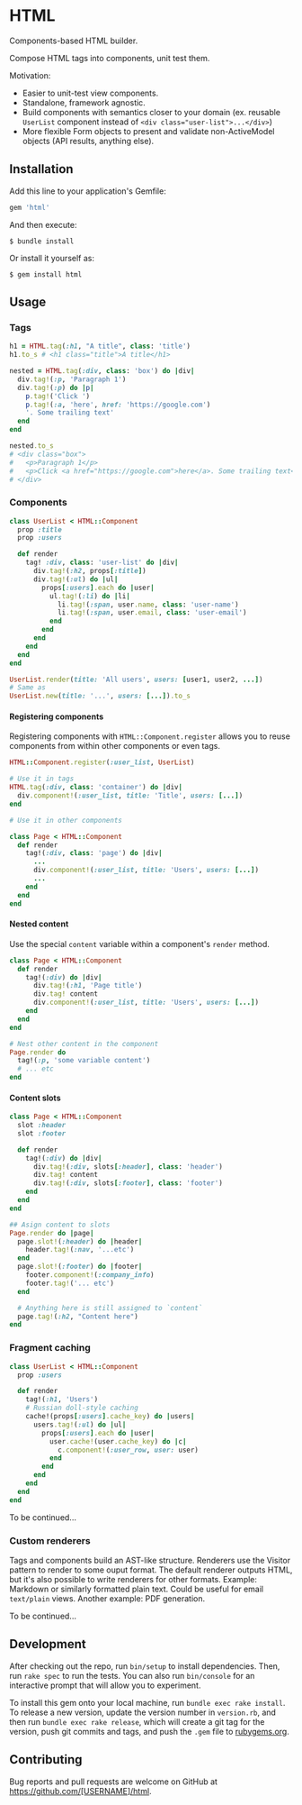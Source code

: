 # HTML

Components-based HTML builder.

Compose HTML tags into components, unit test them.

Motivation:

* Easier to unit-test view components.
* Standalone, framework agnostic.
* Build components with semantics closer to your domain (ex. reusable `UserList` component instead of `<div class="user-list">...</div>`)
* More flexible Form objects to present and validate non-ActiveModel objects (API results, anything else).

## Installation

Add this line to your application's Gemfile:

```ruby
gem 'html'
```

And then execute:

    $ bundle install

Or install it yourself as:

    $ gem install html

## Usage

### Tags

```ruby
h1 = HTML.tag(:h1, "A title", class: 'title')
h1.to_s # <h1 class="title">A title</h1>

nested = HTML.tag(:div, class: 'box') do |div|
  div.tag!(:p, 'Paragraph 1')
  div.tag!(:p) do |p|
    p.tag!('Click ')
    p.tag!(:a, 'here', href: 'https://google.com')
    '. Some trailing text'
  end
end

nested.to_s
# <div class="box">
#   <p>Paragraph 1</p>
#   <p>Click <a href="https://google.com">here</a>. Some trailing text</p>
# </div>
```

### Components

```ruby
class UserList < HTML::Component
  prop :title
  prop :users

  def render
    tag! :div, class: 'user-list' do |div|
      div.tag!(:h2, props[:title])
      div.tag!(:ul) do |ul|
        props[:users].each do |user|
          ul.tag!(:li) do |li|
            li.tag!(:span, user.name, class: 'user-name')
            li.tag!(:span, user.email, class: 'user-email')
          end
        end
      end
    end
  end
end

UserList.render(title: 'All users', users: [user1, user2, ...])
# Same as
UserList.new(title: '...', users: [...]).to_s
```

#### Registering components

Registering components with `HTML::Component.register` allows you to reuse components from within other components or even tags.

```ruby
HTML::Component.register(:user_list, UserList)

# Use it in tags
HTML.tag(:div, class: 'container') do |div|
  div.component!(:user_list, title: 'Title', users: [...])
end

# Use it in other components

class Page < HTML::Component
  def render
    tag!(:div, class: 'page') do |div|
      ...
      div.component!(:user_list, title: 'Users', users: [...])
      ...
    end
  end
end
```

#### Nested content

Use the special `content` variable within a component's `render` method.

```ruby
class Page < HTML::Component
  def render
    tag!(:div) do |div|
      div.tag!(:h1, 'Page title')
      div.tag! content
      div.component!(:user_list, title: 'Users', users: [...])
    end
  end
end

# Nest other content in the component
Page.render do
  tag!(:p, 'some variable content')
  # ... etc
end
```

#### Content slots

```ruby
class Page < HTML::Component
  slot :header
  slot :footer

  def render
    tag!(:div) do |div|
      div.tag!(:div, slots[:header], class: 'header')
      div.tag! content
      div.tag!(:div, slots[:footer], class: 'footer')
    end
  end
end

## Asign content to slots
Page.render do |page|
  page.slot!(:header) do |header|
    header.tag!(:nav, '...etc')
  end
  page.slot!(:footer) do |footer|
    footer.component!(:company_info)
    footer.tag!('... etc')
  end

  # Anything here is still assigned to `content`
  page.tag!(:h2, "Content here")
end
```

### Fragment caching

```ruby
class UserList < HTML::Component
  prop :users

  def render
    tag!(:h1, 'Users')
    # Russian doll-style caching
    cache!(props[:users].cache_key) do |users|
      users.tag!(:ul) do |ul|
        props[:users].each do |user|
          user.cache!(user.cache_key) do |c|
            c.component!(:user_row, user: user)
          end
        end
      end
    end
  end
end
```

To be continued...

### Custom renderers

Tags and components build an AST-like structure. Renderers use the Visitor pattern to render to some ouput format.
The default renderer outputs HTML, but it's also possible to write renderers for other formats. Example: Markdown or similarly formatted plain text. Could be useful for email `text/plain` views. Another example: PDF generation.

To be continued...

## Development

After checking out the repo, run `bin/setup` to install dependencies. Then, run `rake spec` to run the tests. You can also run `bin/console` for an interactive prompt that will allow you to experiment.

To install this gem onto your local machine, run `bundle exec rake install`. To release a new version, update the version number in `version.rb`, and then run `bundle exec rake release`, which will create a git tag for the version, push git commits and tags, and push the `.gem` file to [rubygems.org](https://rubygems.org).

## Contributing

Bug reports and pull requests are welcome on GitHub at https://github.com/[USERNAME]/html.

